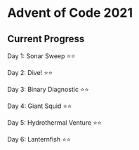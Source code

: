# Advent of Code 2021


## Current Progress

 Day 1: Sonar Sweep          ⭐⭐
 
 Day 2: Dive!                ⭐⭐
 
 Day 3: Binary Diagnostic    ⭐⭐
 
 Day 4: Giant Squid          ⭐⭐
 
 Day 5: Hydrothermal Venture ⭐⭐
 
 Day 6: Lanternfish          ⭐⭐
 
